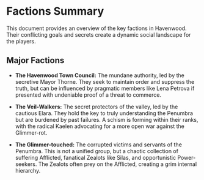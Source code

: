 # Factions Summary

This document provides an overview of the key factions in Havenwood. Their conflicting goals and secrets create a dynamic social landscape for the players.

## Major Factions

*   **The Havenwood Town Council:** The mundane authority, led by the secretive Mayor Thorne. They seek to maintain order and suppress the truth, but can be influenced by pragmatic members like Lena Petrova if presented with undeniable proof of a threat to commerce.

*   **The Veil-Walkers:** The secret protectors of the valley, led by the cautious Elara. They hold the key to truly understanding the Penumbra but are burdened by past failures. A schism is forming within their ranks, with the radical Kaelen advocating for a more open war against the Glimmer-rot.

*   **The Glimmer-touched:** The corrupted victims and servants of the Penumbra. This is not a unified group, but a chaotic collection of suffering Afflicted, fanatical Zealots like Silas, and opportunistic Power-seekers. The Zealots often prey on the Afflicted, creating a grim internal hierarchy.